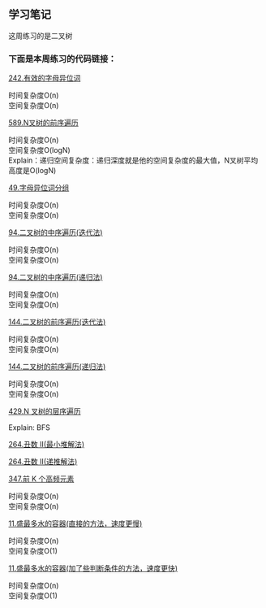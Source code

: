 ## 学习笔记

这周练习的是二叉树

### 下面是本周练习的代码链接：

[242.有效的字母异位词](../src/main/java/week2/validAnagram/Solution.java) <br>

时间复杂度O(n) <br>
空间复杂度O(n) <br>

[589.N叉树的前序遍历](../src/main/java/week2/nAryTreePreorderTraversal/Solution.java) <br>

时间复杂度O(n) <br>
空间复杂度O(logN) <br>
Explain：递归空间复杂度：递归深度就是他的空间复杂度的最大值，N叉树平均高度是O(logN) <br>


[49.字母异位词分组](../src/main/java/week2/groupAnagrams/Solution.java) <br>

时间复杂度O(n) <br>
空间复杂度O(n) <br>

[94.二叉树的中序遍历(迭代法)](../src/main/java/week2/binaryTreeInorderTraversal/Solution.java) <br>

时间复杂度O(n) <br>
空间复杂度O(n) <br>

[94.二叉树的中序遍历(递归法)](../src/main/java/week2/binaryTreeInorderTraversal/Solution1.java) <br>

时间复杂度O(n) <br>
空间复杂度O(n) <br>

[144.二叉树的前序遍历(迭代法)](../src/main/java/week2/binaryTreePreorderTraversal/Solution.java) <br>

时间复杂度O(n) <br>
空间复杂度O(n) <br>

[144.二叉树的前序遍历(递归法)](../src/main/java/week2/binaryTreePreorderTraversal/Solution1.java) <br>

时间复杂度O(n) <br>
空间复杂度O(n) <br>

[429.N 叉树的层序遍历](../src/main/java/week2/nAryTreeLevelOrderTraversal/Solution.java) <br>

Explain:
BFS

[264.丑数 II(最小堆解法)](../src/main/java/week2/uglyNumberIi/Solution.java) <br>

[264.丑数 II(递推解法)](../src/main/java/week2/uglyNumberIi/Solution1.java) <br>

[347.前 K 个高频元素](../src/main/java/week2/topKFrequentElements/Solution.java) <br>

时间复杂度O(n) <br>
空间复杂度O(n) <br>

[11.盛最多水的容器(直接的方法，速度更慢)](../src/main/java/week2/containerWithMostWater/Solution.java) <br>

时间复杂度O(n) <br>
空间复杂度O(1) <br>

[11.盛最多水的容器(加了些判断条件的方法，速度更快)](../src/main/java/week2/containerWithMostWater/Solution1.java) <br>

时间复杂度O(n) <br>
空间复杂度O(1) <br>




